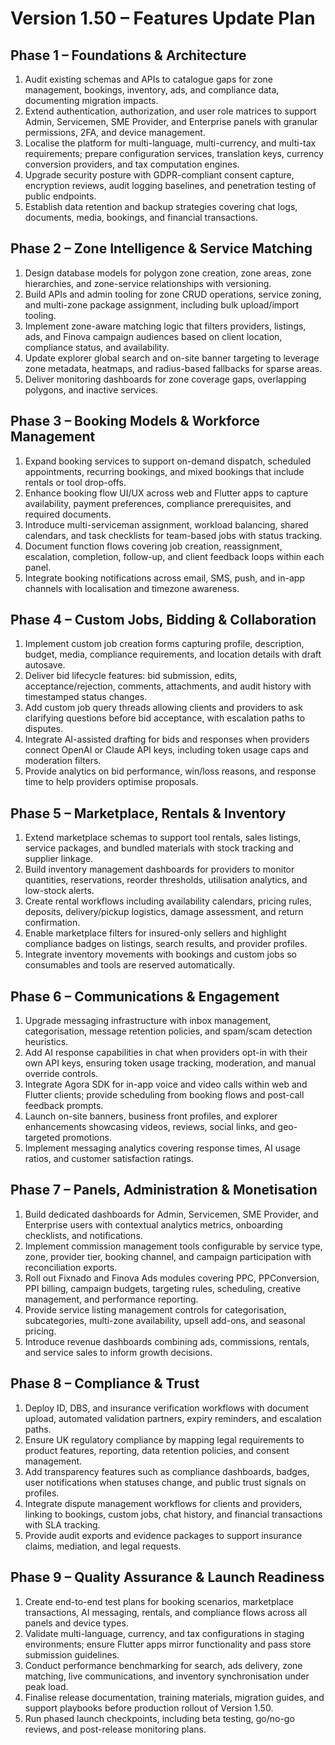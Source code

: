 # Version 1.50 – Features Update Plan

## Phase 1 – Foundations & Architecture
1. Audit existing schemas and APIs to catalogue gaps for zone management, bookings, inventory, ads, and compliance data, documenting migration impacts.
2. Extend authentication, authorization, and user role matrices to support Admin, Servicemen, SME Provider, and Enterprise panels with granular permissions, 2FA, and device management.
3. Localise the platform for multi-language, multi-currency, and multi-tax requirements; prepare configuration services, translation keys, currency conversion providers, and tax computation engines.
4. Upgrade security posture with GDPR-compliant consent capture, encryption reviews, audit logging baselines, and penetration testing of public endpoints.
5. Establish data retention and backup strategies covering chat logs, documents, media, bookings, and financial transactions.

## Phase 2 – Zone Intelligence & Service Matching
1. Design database models for polygon zone creation, zone areas, zone hierarchies, and zone-service relationships with versioning.
2. Build APIs and admin tooling for zone CRUD operations, service zoning, and multi-zone package assignment, including bulk upload/import tooling.
3. Implement zone-aware matching logic that filters providers, listings, ads, and Finova campaign audiences based on client location, compliance status, and availability.
4. Update explorer global search and on-site banner targeting to leverage zone metadata, heatmaps, and radius-based fallbacks for sparse areas.
5. Deliver monitoring dashboards for zone coverage gaps, overlapping polygons, and inactive services.

## Phase 3 – Booking Models & Workforce Management
1. Expand booking services to support on-demand dispatch, scheduled appointments, recurring bookings, and mixed bookings that include rentals or tool drop-offs.
2. Enhance booking flow UI/UX across web and Flutter apps to capture availability, payment preferences, compliance prerequisites, and required documents.
3. Introduce multi-serviceman assignment, workload balancing, shared calendars, and task checklists for team-based jobs with status tracking.
4. Document function flows covering job creation, reassignment, escalation, completion, follow-up, and client feedback loops within each panel.
5. Integrate booking notifications across email, SMS, push, and in-app channels with localisation and timezone awareness.

## Phase 4 – Custom Jobs, Bidding & Collaboration
1. Implement custom job creation forms capturing profile, description, budget, media, compliance requirements, and location details with draft autosave.
2. Deliver bid lifecycle features: bid submission, edits, acceptance/rejection, comments, attachments, and audit history with timestamped status changes.
3. Add custom job query threads allowing clients and providers to ask clarifying questions before bid acceptance, with escalation paths to disputes.
4. Integrate AI-assisted drafting for bids and responses when providers connect OpenAI or Claude API keys, including token usage caps and moderation filters.
5. Provide analytics on bid performance, win/loss reasons, and response time to help providers optimise proposals.

## Phase 5 – Marketplace, Rentals & Inventory
1. Extend marketplace schemas to support tool rentals, sales listings, service packages, and bundled materials with stock tracking and supplier linkage.
2. Build inventory management dashboards for providers to monitor quantities, reservations, reorder thresholds, utilisation analytics, and low-stock alerts.
3. Create rental workflows including availability calendars, pricing rules, deposits, delivery/pickup logistics, damage assessment, and return confirmation.
4. Enable marketplace filters for insured-only sellers and highlight compliance badges on listings, search results, and provider profiles.
5. Integrate inventory movements with bookings and custom jobs so consumables and tools are reserved automatically.

## Phase 6 – Communications & Engagement
1. Upgrade messaging infrastructure with inbox management, categorisation, message retention policies, and spam/scam detection heuristics.
2. Add AI response capabilities in chat when providers opt-in with their own API keys, ensuring token usage tracking, moderation, and manual override controls.
3. Integrate Agora SDK for in-app voice and video calls within web and Flutter clients; provide scheduling from booking flows and post-call feedback prompts.
4. Launch on-site banners, business front profiles, and explorer enhancements showcasing videos, reviews, social links, and geo-targeted promotions.
5. Implement messaging analytics covering response times, AI usage ratios, and customer satisfaction ratings.

## Phase 7 – Panels, Administration & Monetisation
1. Build dedicated dashboards for Admin, Servicemen, SME Provider, and Enterprise users with contextual analytics metrics, onboarding checklists, and notifications.
2. Implement commission management tools configurable by service type, zone, provider tier, booking channel, and campaign participation with reconciliation exports.
3. Roll out Fixnado and Finova Ads modules covering PPC, PPConversion, PPI billing, campaign budgets, targeting rules, scheduling, creative management, and performance reporting.
4. Provide service listing management controls for categorisation, subcategories, multi-zone availability, upsell add-ons, and seasonal pricing.
5. Introduce revenue dashboards combining ads, commissions, rentals, and service sales to inform growth decisions.

## Phase 8 – Compliance & Trust
1. Deploy ID, DBS, and insurance verification workflows with document upload, automated validation partners, expiry reminders, and escalation paths.
2. Ensure UK regulatory compliance by mapping legal requirements to product features, reporting, data retention policies, and consent management.
3. Add transparency features such as compliance dashboards, badges, user notifications when statuses change, and public trust signals on profiles.
4. Integrate dispute management workflows for clients and providers, linking to bookings, custom jobs, chat history, and financial transactions with SLA tracking.
5. Provide audit exports and evidence packages to support insurance claims, mediation, and legal requests.

## Phase 9 – Quality Assurance & Launch Readiness
1. Create end-to-end test plans for booking scenarios, marketplace transactions, AI messaging, rentals, and compliance flows across all panels and device types.
2. Validate multi-language, currency, and tax configurations in staging environments; ensure Flutter apps mirror functionality and pass store submission guidelines.
3. Conduct performance benchmarking for search, ads delivery, zone matching, live communications, and inventory synchronisation under peak load.
4. Finalise release documentation, training materials, migration guides, and support playbooks before production rollout of Version 1.50.
5. Run phased launch checkpoints, including beta testing, go/no-go reviews, and post-release monitoring plans.
